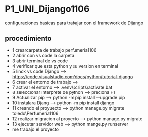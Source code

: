 # P1_UNI_Dijango1106
configuraciones basicas para trabajar con el framework de Dijango

## procedimiento

- 1 crearcarpeta de trabajo perfumeria1106
- 2 abrir con vs code la carpeta
- 3 abrir terminal de vs code
- 4 verificar que esta python y su version en terminal
- 5 linck vs code Django --> https://code.visualstudio.com/docs/python/tutorial-django
- 6 crear el entorno de trabajo -->
- 7 activar el entorno --> .venv\scripts\activate.bat
- 8 seleccionar interprete de python --> preciona F1
- 9 Actualizar pip --> python -m pip install --upgrade pip
- 10 instalara Djang --> python -m pip install django
- 11 creando el proyuecto --> python manage.py migrate toledo\Perfumeria1106
- 12 realizar migracion al proyecto --> python manage.py migrate
- 13 ejecutar servidor web --> python mange.py runserver
- me trabajo el proyecto
  
